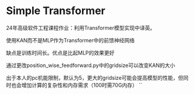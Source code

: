 # Simple Transformer
  24年高级软件工程课程作业：利用Transformer模型实现中译英。

  使用KAN而不是MLP作为Transformer中的前馈神经网络
  
  缺点是训练时间长。优点是比起MLP的效果更好
  
  通过更改position_wise_feedforward.py中的gridsize可以改变KAN的大小
  
  出于本人的pc机能限制，默认为5，更大的gridsize可能会提高模型的性能，但同时也会增加计算的复杂性和内存需求（100时需70G内存）
``
